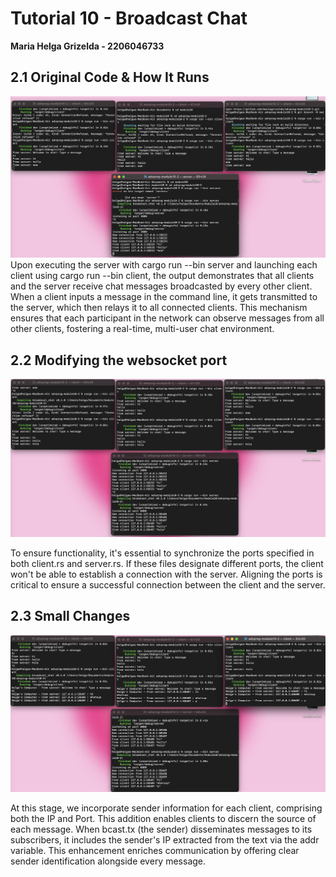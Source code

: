 # Tutorial 10 - Broadcast Chat
**Maria Helga Grizelda - 2206046733**

## 2.1 Original Code & How It Runs
<img src="image/Screenshot 2024-05-08 at 18.48.51.png">
Upon executing the server with cargo run --bin server and launching each client using cargo run --bin client, the output demonstrates that all clients and the server receive chat messages broadcasted by every other client. When a client inputs a message in the command line, it gets transmitted to the server, which then relays it to all connected clients. This mechanism ensures that each participant in the network can observe messages from all other clients, fostering a real-time, multi-user chat environment.

## 2.2 Modifying the websocket port
<img src="image/Screenshot 2024-05-08 at 18.58.29.png">

To ensure functionality, it's essential to synchronize the ports specified in both client.rs and server.rs. If these files designate different ports, the client won't be able to establish a connection with the server. Aligning the ports is critical to ensure a successful connection between the client and the server.

## 2.3 Small Changes
<img src="image/Screenshot 2024-05-08 at 19.05.43.png">

At this stage, we incorporate sender information for each client, comprising both the IP and Port. This addition enables clients to discern the source of each message. When bcast.tx (the sender) disseminates messages to its subscribers, it includes the sender's IP extracted from the text via the addr variable. This enhancement enriches communication by offering clear sender identification alongside every message.





